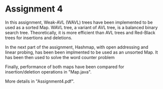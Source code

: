 # Assignment 4

In this assignment, Weak-AVL (WAVL) trees have been implemented to be used as a sorted Map. WAVL tree, a variant of AVL tree, is a balanced binary search tree. Theoretically, it is more efficient than AVL trees and Red-Black trees for insertions and deletions.

In the next part of the assignment, Hashmap, with open addressing and linear probing, has been been implmented to be used as an unsorted Map. It has been then used to solve the word counter problem

Finally, performance of both maps have been compared for insertion/deletion operations in "Map.java". 

More details in "Assignment4.pdf".
